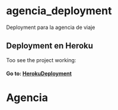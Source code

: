 # agencia_deployment
Deployment para la agencia de viaje
## Deployment en Heroku
Too see the project working: 
#### Go to: [HerokuDeployment](https://floating-headland-71243.herokuapp.com/)
# Agencia
